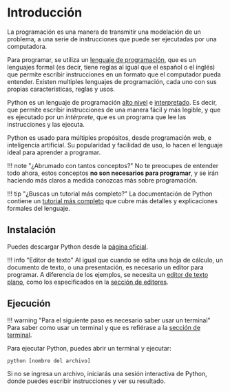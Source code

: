 # Introducción

La programación es una manera de transmitir una modelación de un problema,
a una serie de instrucciones que puede ser ejecutadas por una computadora.

Para programar, se utiliza un [lenguaje de programación], que es un lenguajes
formal (es decir, tiene reglas al igual que el español o el inglés) que
permite escribir instrucciones en un formato que el computador pueda entender.
Existen multiples lenguajes de programación, cada uno con sus propias
características, reglas y usos.

Python es un lenguaje de programación [alto nivel] e [interpretado].
Es decir, que permite escribir instrucciones de una manera fácil y
más legible, y que es ejecutado por un _intérprete_, que es un programa
que lee las instrucciones y las ejecuta.

Python es usado para múltiples propósitos, desde programación web, e
inteligencia artificial. Su popularidad y facilidad de uso, lo hacen
el lenguaje ideal para aprender a programar.

!!! note "¿Abrumado con tantos conceptos?"
    No te preocupes de entender todo ahora, estos conceptos **no son
    necesarios para programar**, y se irán haciendo más claros a medida
    conozcas más sobre programación.

!!! tip "¿Buscas un tutorial más completo?"
    La documentación de Python contiene un [tutorial más completo]
    que cubre más detalles y explicaciones formales del lenguaje.

[lenguaje de programación]: https://es.wikipedia.org/wiki/Lenguaje_de_programaci%C3%B3n
[alto nivel]: https://es.wikipedia.org/wiki/Lenguaje_de_alto_nivel
[interpretado]: https://es.wikipedia.org/wiki/Int%C3%A9rprete_(inform%C3%A1tica)
[tutorial más completo]: https://docs.python.org/es/3/tutorial/

## Instalación

Puedes descargar Python desde la [página oficial](https://www.python.org/downloads/).

!!! info "Editor de texto"
    Al igual que cuando se edita una hoja de cálculo, un documento de
    texto, o una presentación, es necesario un editor para programar.
    A diferencia de los ejemplos, se necesita un [editor de texto plano],
    como los especificados en la [sección de editores].

[editor de texto plano]: https://es.wikipedia.org/wiki/Editor_de_texto
[sección de editores]: ../tec/herramientas#editores

## Ejecución

!!! warning "Para el siguiente paso es necesario saber usar un terminal"
    Para saber como usar un terminal y que es refiérase a la
    [sección de terminal](../../herramientas/terminal.md).

Para ejecutar Python, puedes abrir un terminal y ejecutar:

```sh
python [nombre del archivo]
```

Si no se ingresa un archivo, iniciarás una sesión interactiva de Python,
donde puedes escribir instrucciones y ver su resultado.

